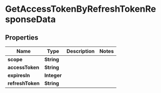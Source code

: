 
# GetAccessTokenByRefreshTokenResponseData

## Properties
Name | Type | Description | Notes
------------ | ------------- | ------------- | -------------
**scope** | **String** |  | 
**accessToken** | **String** |  | 
**expiresIn** | **Integer** |  | 
**refreshToken** | **String** |  | 



